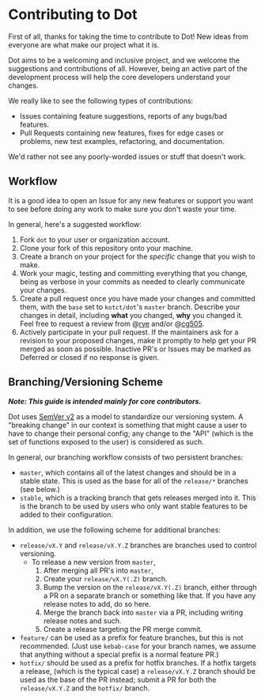 # Contributing to Dot

First of all, thanks for taking the time to contribute to Dot!
New ideas from everyone are what make our project what it is.

Dot aims to be a welcoming and inclusive project, and we welcome the suggestions and contributions of all.
However, being an active part of the development process will help the core developers understand your changes.

We really like to see the following types of contributions:

- Issues containing feature suggestions, reports of any bugs/bad features.
- Pull Requests containing new features, fixes for edge cases or problems, new test examples, refactoring, and documentation.

We'd rather not see any poorly-worded issues or stuff that doesn't work.

<!-- TODO: Add Code of Conduct/link to CoC .md file here? -->

## Workflow

It is a good idea to open an Issue for any new features or support you want to see before doing any work to make sure you don't waste your time.

In general, here's a suggested workflow:

1. Fork `dot` to your user or organization account.
2. Clone your fork of this repository onto your machine.
3. Create a branch on your project for the *specific* change that you wish to make.
4. Work your magic, testing and committing everything that you change, being as verbose in your commits as needed to clearly communicate your changes.
5. Create a pull request once you have made your changes and committed them, with the `base` set to `kotct/dot`'s `master` branch.
   Describe your changes in detail, including **what** you changed, **why** you changed it.
   Feel free to request a review from @[rye](https://github.com/rye) and/or @[cg505](https://github.com/cg505).
6. Actively participate in your pull request.
   If the maintainers ask for a revision to your proposed changes, make it promptly to help get your PR merged as soon as possible.
   Inactive PR's or Issues may be marked as Deferred or closed if no response is given.

## Branching/Versioning Scheme

***Note: This guide is intended mainly for core contributors.***

Dot uses [SemVer v2](http://semver.org/spec/v2.0.0.html) as a model to standardize our versioning system.
A "breaking change" in our context is something that might cause a user to have to change their personal config; any change to the "API" (which is the set of functions exposed to the user) is considered as such.

In general, our branching workflow consists of two persistent branches:

- `master`, which contains all of the latest changes and should be in a stable state.
  This is used as the base for all of the `release/*` branches (see below.)
- `stable`, which is a tracking branch that gets releases merged into it.
  This is the branch to be used by users who only want stable features to be added to their configuration.

In addition, we use the following scheme for additional branches:

- `release/vX.Y` and `release/vX.Y.Z` branches are branches used to control versioning.
  - To release a new version from `master`,
    1. After merging all PR's into `master`,
    2. Create your `release/vX.Y(.Z)` branch.
    3. Bump the version on the `release/vX.Y(.Z)` branch, either through a PR on a separate branch or something like that.
       If you have any release notes to add, do so here.
    4. Merge the branch back into `master` via a PR, including writing release notes and such.
    5. Create a release targeting the PR merge commit.
- `feature/` can be used as a prefix for feature branches, but this is not recommended.
  (Just use `kebab-case` for your branch names, we assume that anything without a special prefix is a normal feature PR.)
- `hotfix/` should be used as a prefix for hotfix branches.
  If a hotfix targets a release, (which is the typical case) a `release/vX.Y.Z` branch should be used as the base of the PR instead; submit a PR for both the `release/vX.Y.Z` and the `hotfix/` branch.
